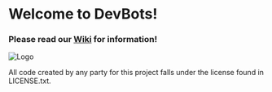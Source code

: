 # Welcome to DevBots!

### Please read our [Wiki](https://github.com/dev-launchers/devbots__general/wiki) for information!

![Logo](https://github.com/dev-launchers/devbots__general/blob/main/art/Logos/LOGO-DevBots_dk_bk.jpg "Logo")

All code created by any party for this project falls under the license found in LICENSE.txt.
